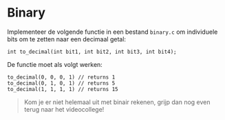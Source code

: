 # Binary

Implementeer de volgende functie in een bestand `binary.c` om individuele bits om te zetten naar een decimaal getal:

    int to_decimal(int bit1, int bit2, int bit3, int bit4);

De functie moet als volgt werken:

    to_decimal(0, 0, 0, 1) // returns 1
    to_decimal(0, 1, 0, 1) // returns 5
    to_decimal(1, 1, 1, 1) // returns 15

> Kom je er niet helemaal uit met binair rekenen, grijp dan nog even terug naar het videocollege!